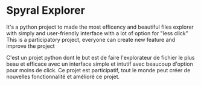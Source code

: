# Spyral Explorer


It's a python project to made the most efficency and beautiful files explorer with simply and user-friendly interface with a lot of option for "less click"
This is a participatory project, everyone can create new feature and improve the project

C'est un projet python dont le but est de faire l'explorateur de fichier le plus beau et efficace avec un interface simple et intutif avec beaucoup d'option pour moins de click.
Ce projet est participatif, tout le monde peut créer de nouvelles fonctionnalité et amélioré ce projet.

